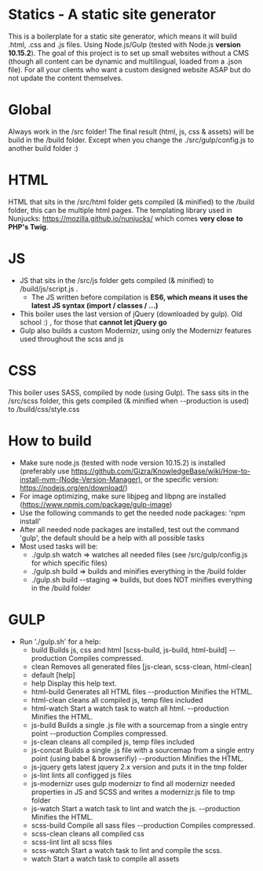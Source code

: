 # Statics - A static site generator
This is a boilerplate for a static site generator, which means it will build .html, .css and .js files. Using Node.js/Gulp (tested with Node.js __version 10.15.2__).
The goal of this project is to set up small websites without a CMS (though all content can be dynamic and multilingual, loaded from a .json file). For all your clients who want a custom designed website ASAP but do not update the content themselves.

# Global
Always work in the /src folder! The final result (html, js, css & assets) will be build in the /build folder. Except when you change the ./src/gulp/config.js to another build folder :)

# HTML
HTML that sits in the /src/html folder gets compiled (& minified) to the /build folder, this can be multiple html pages.
The templating library used in Nunjucks: https://mozilla.github.io/nunjucks/ which comes __very close to PHP's Twig__.

# JS
* JS that sits in the /src/js folder gets compiled (& minified) to /build/js/script.js .
  - The JS written before compilation is __ES6, which means it uses the latest JS syntax (import / classes / ...)__
* This boiler uses the last version of jQuery (downloaded by gulp). Old school :) , for those that __cannot let jQuery go__
* Gulp also builds a custom Modernizr, using only the Modernizr features used throughout the scss and js

# CSS
This boiler uses SASS, compiled by node (using Gulp). The sass sits in the /src/scss folder, this gets compiled (& minified when --production is used) to /build/css/style.css

# How to build
* Make sure node.js (tested with node version 10.15.2) is installed (preferably use https://github.com/Gizra/KnowledgeBase/wiki/How-to-install-nvm-(Node-Version-Manager), or the specific version: https://nodejs.org/en/download/)
* For image optimizing, make sure libjpeg and libpng are installed (https://www.npmjs.com/package/gulp-image)
* Use the following commands to get the needed node packages: 'npm install'
* After all needed node packages are installed, test out the command 'gulp', the default should be a help with all possible tasks
* Most used tasks will be:
  - ./gulp.sh watch => watches all needed files (see /src/gulp/config.js for which specific files)
  - ./gulp.sh build => builds and minifies everything in the /build folder
  - ./gulp.sh build --staging => builds, but does NOT minifies everything in the /build folder

# GULP
* Run './gulp.sh' for a help:
  - build             Builds js, css and html [scss-build, js-build, html-build]
   --production     Compiles compressed.
  - clean             Removes all generated files [js-clean, scss-clean, html-clean]
  - default           [help]
  - help              Display this help text.
  - html-build        Generates all HTML files
   --production     Minifies the HTML.
  - html-clean        cleans all compiled js, temp files included
  - html-watch        Start a watch task to watch all html.
   --production     Minifies the HTML.
  - js-build          Builds a single .js file with a sourcemap from a single entry point
   --production     Compiles compressed.
  - js-clean          cleans all compiled js, temp files included
  - js-concat         Builds a single .js file with a sourcemap from a single entry point (using babel & browserifiy)
   --production     Minifies the HTML.
  - js-jquery         gets latest jquery 2.x version and puts it in the tmp folder
  - js-lint           lints all configged js files
  - js-modernizr      uses gulp modernizr to find all modernizr needed properties in JS and SCSS and writes a modernizr.js file to tmp folder
  - js-watch          Start a watch task to lint and watch the js.
   --production     Minifies the HTML.
  - scss-build        Compile all sass files
   --production     Compiles compressed.
  - scss-clean        cleans all compiled css
  - scss-lint         lint all scss files
  - scss-watch        Start a watch task to lint and compile the scss.
  - watch             Start a watch task to compile all assets
